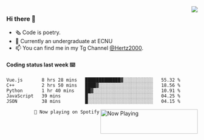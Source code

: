 <img  align="right" src="https://github-readme-stats.vercel.app/api?username=BillChen2K&show_icons=true&count_private=true&hide_title=true">

### Hi there 👋

- 🗞 Code is poetry.
- 🌱 Currently an undergraduate at ECNU
- 📫 You can find me in my Tg Channel [@Hertz2000](https://t.me/Hertz2000).

#### Coding status last week ⌨️

<!--START_SECTION:waka-->
```text
Vue.js       8 hrs 28 mins   █████████████▓░░░░░░░░░░░   55.32 % 
C++          2 hrs 50 mins   ████▓░░░░░░░░░░░░░░░░░░░░   18.56 % 
Python       1 hr 40 mins    ██▓░░░░░░░░░░░░░░░░░░░░░░   10.91 % 
JavaScript   39 mins         █░░░░░░░░░░░░░░░░░░░░░░░░   04.25 % 
JSON         38 mins         █░░░░░░░░░░░░░░░░░░░░░░░░   04.15 % 
```
<!--END_SECTION:waka-->


<div>
<a href="https://spotify-now-playing.billchen2k.vercel.app/now-playing?open">
   <img align="right" src="https://spotify-now-playing.billchen2k.vercel.app/now-playing" width="256" height="64" alt="Now Playing">
</a>
</div>

<div>
<p align="right"><code>🎵 Now playing on Spotify</code></p>
</div>

<!--
**BillChen2K/BillChen2K** is a ✨ _special_ ✨ repository because its `README.md` (this file) appears on your GitHub profile.

Here are some ideas to get you started:

- 🔭 I’m currently working on ...
- 🌱 I’m currently learning ...
- 👯 I’m looking to collaborate on ...
- 🤔 I’m looking for help with ...
- 💬 Ask me about ...
- 📫 How to reach me: ...
- 😄 Pronouns: ...
- ⚡ Fun fact: ...
-->

